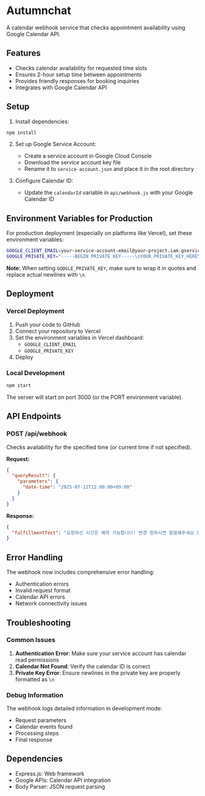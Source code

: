# Autumnchat

A calendar webhook service that checks appointment availability using Google Calendar API.

## Features

- Checks calendar availability for requested time slots
- Ensures 2-hour setup time between appointments
- Provides friendly responses for booking inquiries
- Integrates with Google Calendar API

## Setup

1. Install dependencies:

```bash
npm install
```

2. Set up Google Service Account:

   - Create a service account in Google Cloud Console
   - Download the service account key file
   - Rename it to `service-account.json` and place it in the root directory

3. Configure Calendar ID:
   - Update the `calendarId` variable in `api/webhook.js` with your Google Calendar ID

## Environment Variables for Production

For production deployment (especially on platforms like Vercel), set these environment variables:

```bash
GOOGLE_CLIENT_EMAIL=your-service-account-email@your-project.iam.gserviceaccount.com
GOOGLE_PRIVATE_KEY="-----BEGIN PRIVATE KEY-----\nYOUR_PRIVATE_KEY_HERE\n-----END PRIVATE KEY-----"
```

**Note:** When setting `GOOGLE_PRIVATE_KEY`, make sure to wrap it in quotes and replace actual newlines with `\n`.

## Deployment

### Vercel Deployment

1. Push your code to GitHub
2. Connect your repository to Vercel
3. Set the environment variables in Vercel dashboard:
   - `GOOGLE_CLIENT_EMAIL`
   - `GOOGLE_PRIVATE_KEY`
4. Deploy

### Local Development

```bash
npm start
```

The server will start on port 3000 (or the PORT environment variable).

## API Endpoints

### POST /api/webhook

Checks availability for the specified time (or current time if not specified).

**Request:**

```json
{
  "queryResult": {
    "parameters": {
      "date-time": "2025-07-12T12:00:00+09:00"
    }
  }
}
```

**Response:**

```json
{
  "fulfillmentText": "요청하신 시간은 예약 가능합니다! 변경 원하시면 말씀해주세요 😊"
}
```

## Error Handling

The webhook now includes comprehensive error handling:

- Authentication errors
- Invalid request format
- Calendar API errors
- Network connectivity issues

## Troubleshooting

### Common Issues

1. **Authentication Error**: Make sure your service account has calendar read permissions
2. **Calendar Not Found**: Verify the calendar ID is correct
3. **Private Key Error**: Ensure newlines in the private key are properly formatted as `\n`

### Debug Information

The webhook logs detailed information in development mode:

- Request parameters
- Calendar events found
- Processing steps
- Final response

## Dependencies

- Express.js: Web framework
- Google APIs: Calendar API integration
- Body Parser: JSON request parsing
